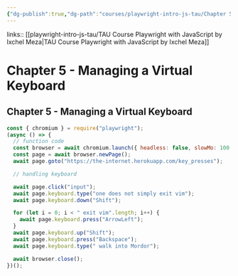 ```yaml
---
{"dg-publish":true,"dg-path":"courses/playwright-intro-js-tau/Chapter 5 - Managing a Virtual Keyboard.md","permalink":"/courses/playwright-intro-js-tau/chapter-5-managing-a-virtual-keyboard/","tags":["playwright"],"created":"","updated":""}
---
```


links:: [[playwright-intro-js-tau/TAU Course Playwright with JavaScript by Ixchel Meza\|TAU Course Playwright with JavaScript by Ixchel Meza]]

# Chapter 5 - Managing a Virtual Keyboard

## Chapter 5 - Managing a Virtual Keyboard

```js
const { chromium } = require("playwright");
(async () => {
  // function code
  const browser = await chromium.launch({ headless: false, slowMo: 100 });
  const page = await browser.newPage();
  await page.goto("https://the-internet.herokuapp.com/key_presses");

  // handling keyboard

  await page.click("input");
  await page.keyboard.type("one does not simply exit vim");
  await page.keyboard.down("Shift");

  for (let i = 0; i < " exit vim".length; i++) {
    await page.keyboard.press("ArrowLeft");
  }
  await page.keyboard.up("Shift");
  await page.keyboard.press("Backspace");
  await page.keyboard.type(" walk into Mordor");

  await browser.close();
})();

```